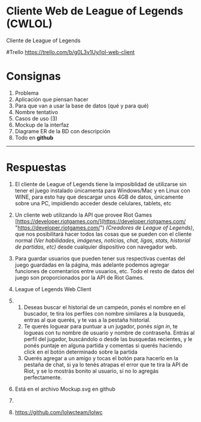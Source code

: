 # Cliente Web de League of Legends (CWLOL)
Cliente de League of Legends

#Trello
https://trello.com/b/g0L3v1Uy/lol-web-client

# Consignas
1. Problema
2. Aplicación que piensan hacer
3. Para que van a usar la base de datos (qué y para qué)
4. Nombre tentativo
5. Casos de uso (3)
6. Mockup de la interfaz
7. Diagrame ER de la BD con descripción
8. Todo en **github**

-----------------------------------------
# Respuestas
1. El cliente de League of Legends tiene la imposiblidad de utilizarse sin tener el juego instalado únicamenta para Windows/Mac y en Linux con WINE, para esto hay que descargar unos 4GB de datos, únicamente sobre una PC, impidiendo acceder desde celulares, tablets, etc

2. Un cliente web utilizando la API que provee Riot Games [https://developer.riotgames.com/](https://developer.riotgames.com/ "https://developer.riotgames.com/") *(Creadores de League of Legends)*, que nos posibilitará hacer todos las cosas que se pueden con el cliente normal *(Ver habilidades, imágenes, noticias, chat, ligas, stats, historial de partidas, etc)* desde cualquier dispositivo con navegador web.

3. Para guardar usuarios que pueden tener sus respectivas cuentas del juego guardadas en la página, más adelante podemos agregar funciones de comentarios entre usuarios, etc. Todo el resto de datos del juego son proporcionados por la API de Riot Games.

4. League of Legends Web Client

5. 
	1. Deseas buscar el historial de un campeón, ponés el nombre en el buscador, te tira los perfiles con nombre similares a la busqueda, entras al que querés, y te vas a la pestaña historial.
	2. Te querés loguear para puntuar a un jugador, ponés *sign in*, te logueas con tu nombre de usuario y nombre de contraseña. Entrás al perfil del jugador, buscándolo o desde las busquedas recientes, y le ponés puntaje en alguna partida y comentas si querés haciendo click en el botón determinado sobre la partida
	3. Querés agregar a un amigo y tocas el botón para hacerlo en la pestaña de chat, si ya lo tenés atrapas el error que te tira la API de Riot, y se lo mostrás bonito al usuario, si no lo agregás perfectamente.

6. Está en el archivo Mockup.svg en github
7. 
8. https://github.com/lolwcteam/lolwc

